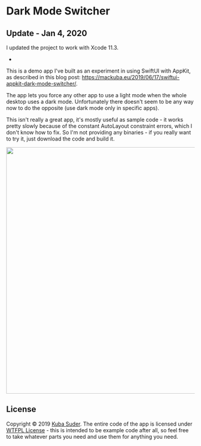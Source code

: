 # Dark Mode Switcher

## Update - Jan 4, 2020

I updated the project to work with Xcode 11.3.


-

This is a demo app I've built as an experiment in using SwiftUI with AppKit, as described in this blog post: <https://mackuba.eu/2019/06/17/swiftui-appkit-dark-mode-switcher/>.

The app lets you force any other app to use a light mode when the whole desktop uses a dark mode. Unfortunately there doesn't seem to be any way now to do the opposite (use dark mode only in specific apps).

This isn't really a great app, it's mostly useful as sample code - it works pretty slowly because of the constant AutoLayout constraint errors, which I don't know how to fix. So I'm not providing any binaries - if you really want to try it, just download the code and build it.

<img src="https://user-images.githubusercontent.com/28465/59601893-b8a20280-9105-11e9-84c7-859cd68712e5.png" width="657">

## License

Copyright © 2019 [Kuba Suder](https://mackuba.eu). The entire code of the app is licensed under [WTFPL License](http://www.wtfpl.net) - this is intended to be example code after all, so feel free to take whatever parts you need and use them for anything you need.
